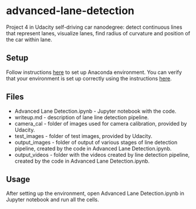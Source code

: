 # advanced-lane-detection
Project 4 in Udacity self-driving car nanodegree: detect continuous lines that represent lanes, visualize lanes, find radius of curvature and position of the car within lane.

## Setup

Follow instructions [here](https://github.com/udacity/CarND-Term1-Starter-Kit/blob/master/doc/configure_via_anaconda.md) to set up Anaconda environment. You can verify that your environment is set up correctly using the instructions [here](https://github.com/udacity/CarND-Term1-Starter-Kit-Test).

## Files
* Advanced Lane Detection.ipynb - Jupyter notebook with the code.
* writeup.md - description of lane line detection pipeline.
* camera_cal - folder of images used for camera calibration, provided by Udacity.
* test_images - folder of test images, provided by Udacity.
* output_images - folder of output of various stages of line detection pipeline, created by the code in Advanced Lane Detection.ipynb.
* output_videos - folder with the videos created by line detection pipeline, created by the code in Advanced Lane Detection.ipynb.


## Usage
After setting up the environment, open Advanced Lane Detection.ipynb in Jupyter notebook and run all the cells.

